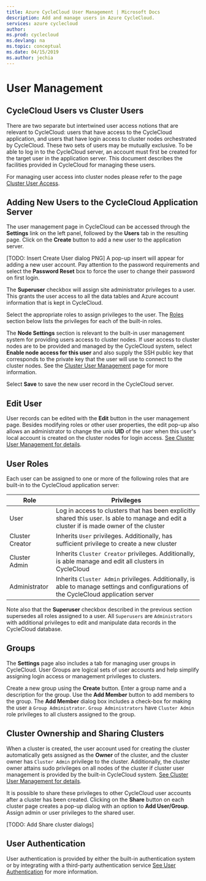 ```yaml
---
title: Azure CycleCloud User Management | Microsoft Docs
description: Add and manage users in Azure CycleCloud.
services: azure cyclecloud
author: 
ms.prod: cyclecloud
ms.devlang: na
ms.topic: conceptual
ms.date: 04/15/2019
ms.author: jechia
---
```


# User Management

## CycleCloud Users vs Cluster Users
There are two separate but intertwined user access notions that are relevant to CycleCloud: users that have access to the CycleCloud application, and users that have login access to cluster nodes orchestrated by CycleCloud. These two sets of users may be mutually exclusive.
To be able to log in to the CycleCloud server, an account must first be created for the target user in the application server. This document describes the facilities provided in CycleCloud for managing these users.  

For managing user access into cluster nodes please refer to the page [Cluster User Access](user-cluster-access.md).

## Adding New Users to the CycleCloud Application Server

The user management page in CycleCloud can be accessed through the **Settings** link on the left panel, followed by the **Users** tab in the resulting page. Click on the **Create** button to add a new user to the application server.

[TODO: Insert Create User dialog PNG]
A pop-up insert will appear for adding a new user account. Pay attention to the password requirements and select the **Password Reset** box to force the user to change their password on first login.

The **Superuser** checkbox will assign site administrator privileges to a user. This grants the user access to all the data tables and Azure account information that is kept in CycleCloud.

Select the appropriate roles to assign privileges to the user. The [Roles](#User-Roles) section below lists the privileges for each of the built-in roles.

The **Node Settings** section is relevant to the built-in user management system for providing users access to cluster nodes. If user access to cluster nodes are to be provided and managed by the CycleCloud system, select **Enable node access for this user** and also supply the SSH public key that corresponds to the private key that the user will use to connect to the cluster nodes. See the [Cluster User Management](user-cluster-access.md) page for more information.

Select **Save** to save the new user record in the CycleCloud server.

## Edit User

User records can be edited with the **Edit** button in the user management page. Besides modifying roles or other user properties, the edit pop-up also allows an administrator to change the unix **UID** of the user when this user's local account is created on the cluster nodes for login access. [See Cluster User Management for details](user-cluster-access.md).  

## User Roles

Each user can be assigned to one or more of the following roles that are built-in to the CycleCloud application server:

| Role      | Privileges |
| ----------- | ----------- |
| User      | Log in access to clusters that has been explicitly shared this user. Is able to manage and edit a cluster if is made owner of the cluster |
| Cluster Creator   | Inherits `User` privileges. Additionally, has sufficient privilege to create a new cluster |
| Cluster Admin   | Inherits `Cluster Creator` privileges. Additionally, is able manage and edit all clusters in CycleCloud |
| Administrator  | Inherits `Cluster Admin` privileges. Additionally, is able to manage settings and configurations of the CycleCloud application server |

Note also that the **Superuser** checkbox described in the previous section supersedes all roles assigned to a user. All `Superusers` are `Administrators` with additional privileges to edit and manipulate data records in the CycleCloud database.

## Groups

The **Settings** page also includes a tab for managing user groups in CycleCloud. User Groups are logical sets of user accounts and help simplify assigning login access or management privileges to clusters.

Create a new group using the **Create** button. Enter a group name and a description for the group. Use the **Add Member** button to add members to the group. The **Add Member** dialog box includes a check-box for making the user a `Group Administrator`. `Group Administrators` have `Cluster Admin` role privileges to all clusters assigned to the group.

## Cluster Ownership and Sharing Clusters

When a cluster is created, the user account used for creating the cluster automatically gets assigned as the **Owner** of the cluster, and the cluster owner has `Cluster Admin` privilege to the cluster. Additionally, the cluster owner attains sudo privileges on all nodes of the cluster if cluster user management is provided by the built-in CycleCloud system. [See Cluster User Management for details](user-cluster-access.md).

It is possible to share these privileges to other CycleCloud user accounts after a cluster has been created. Clicking on the **Share** button on each cluster page creates a pop-up dialog with an option to **Add User/Group**. Assign admin or user privileges to the shared user.

[TODO: Add Share cluster dialogs]

## User Authentication
User authentication is provided by either the built-in authentication system or by integrating with a third-party authentication service [See User Authentication](user-authentication.md) for more information.



